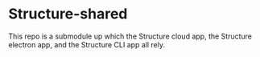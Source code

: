 # Structure-shared

This repo is a submodule up which the Structure cloud app, the Structure electron app, and the Structure CLI app all rely.